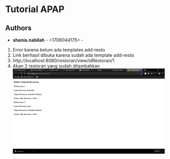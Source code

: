 # Tutorial APAP
## Authors
* **shania.nabilah** - *<1706044175>* - *<C>* <br>
1. Error karena belum ada templates add-resto
2. Link berhasil dibuka karena sudah ada template add-resto
3. http://localhost:8080/restoran/view/idRestoran/1
4. Akan 2 restoran yang sudah ditambahkan
![Bukti](bukti.png)